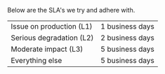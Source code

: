Below are the SLA's we try and adhere with.

<table>
<tr>
    <td>Issue on production (L1)</td>
    <td>1 business days</td>
</tr>
<tr>
    <td>Serious degradation (L2)</td>
    <td>2 business days</td>
</tr>
<tr>
    <td>Moderate impact (L3)</td>
    <td>5 business days</td>
</tr>
<tr>
    <td>Everything else</td>
    <td>5 business days</td>
</tr>
</table>